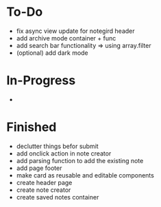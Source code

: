 # To-Do
- fix async view update for notegird header
- add archive mode container + func
- add search bar functionality => using array.filter
- (optional) add dark mode

# In-Progress
- 

# Finished
- declutter things befor submit
- add onclick action in note creator
- add parsing function to add the existing note
- add page footer
- make card as reusable and editable components
- create header page
- create note creator
- create saved notes container
